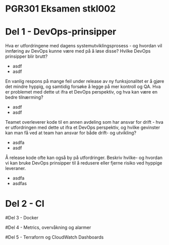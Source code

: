 # PGR301 Eksamen stkl002

# Del 1 - DevOps-prinsipper
Hva er utfordringene med dagens systemutviklingsprosess - og hvordan vil innføring av DevOps kunne være med på å løse disse? Hvilke DevOps prinsipper blir brutt?
- asdf
- asdf

En vanlig respons på mange feil under release av ny funksjonalitet er å gjøre det mindre hyppig, og samtidig forsøke å legge på mer kontroll og QA. Hva er problemet med dette ut ifra et DevOps perspektiv, og hva kan være en bedre tilnærming?
- asdf
- asdf

Teamet overleverer kode til en annen avdeling som har ansvar for drift - hva er utfordringen med dette ut ifra et DevOps perspektiv, og hvilke gevinster kan man få ved at team han ansvar for både drift- og utvikling?
- asdfa
- asdf

Å release kode ofte kan også by på utfordringer. Beskriv hvilke- og hvordan vi kan bruke DevOps prinsipper til å redusere eller fjerne risiko ved hyppige leveraner.
- asdfa
- asdfas


# Del 2 - CI


#Del 3 - Docker


#Del 4 - Metrics, overvåkning og alarmer


#Del 5 - Terraform og CloudWatch Dashboards

